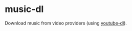 # music-dl

Download music from video providers (using [youtube-dl](https://rg3.github.io/youtube-dl/)).
